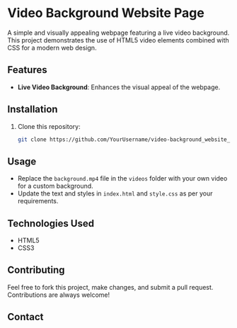# Video Background Website Page

A simple and visually appealing webpage featuring a live video background. This project demonstrates the use of HTML5 video elements combined with CSS for a modern web design.

## Features

- **Live Video Background**: Enhances the visual appeal of the webpage.

## Installation

1. Clone this repository:
    ```bash
    git clone https://github.com/YourUsername/video-background_website_page.git
    ```


## Usage

- Replace the `background.mp4` file in the `videos` folder with your own video for a custom background.
- Update the text and styles in `index.html` and `style.css` as per your requirements.

## Technologies Used

- HTML5
- CSS3

## Contributing

Feel free to fork this project, make changes, and submit a pull request. Contributions are always welcome!

## Contact


